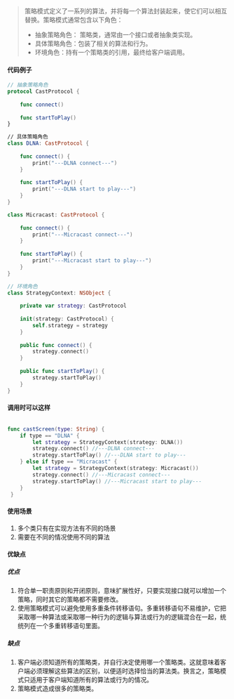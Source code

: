 > 策略模式定义了一系列的算法，并将每一个算法封装起来，使它们可以相互替换。策略模式通常包含以下角色：
> - 抽象策略角色： 策略类，通常由一个接口或者抽象类实现。
> - 具体策略角色：包装了相关的算法和行为。
> - 环境角色：持有一个策略类的引用，最终给客户端调用。          
#### 代码例子  
``` swift
// 抽象策略角色
protocol CastProtocol {
    
    func connect()
    
    func startToPlay()
}

// 具体策略角色
class DLNA: CastProtocol {
    
    func connect() {
        print("---DLNA connect---")
    }
    
    func startToPlay() {
        print("---DLNA start to play---")
    }
}

class Micracast: CastProtocol {
    
    func connect() {
        print("---Micracast connect---")
    }
    
    func startToPlay() {
        print("---Micracast start to play---")
    }
}

// 环境角色
class StrategyContext: NSObject {
    
    private var strategy: CastProtocol
    
    init(strategy: CastProtocol) {
        self.strategy = strategy
    }
    
    public func connect() {
        strategy.connect()
    }
    
    public func startToPlay() {
        strategy.startToPlay()
    }
}
```

#### 调用时可以这样
``` swift

func castScreen(type: String) {
    if type == "DLNA" {
        let strategy = StrategyContext(strategy: DLNA())
        strategy.connect() //---DLNA connect---
        strategy.startToPlay() //---DLNA start to play---
    } else if type == "Micracast" {
        let strategy = StrategyContext(strategy: Micracast())
        strategy.connect() //---Micracast connect---
        strategy.startToPlay() //---Micracast start to play---
    }
 }
```

#### 使用场景
1. 多个类只有在实现方法有不同的场景
2. 需要在不同的情况使用不同的算法

#### 优缺点  
##### 优点
1. 符合单一职责原则和开闭原则，意味扩展性好，只要实现接口就可以增加一个策略，同时其它的策略都不需要修改。
2. 使用策略模式可以避免使用多重条件转移语句。多重转移语句不易维护，它把采取哪一种算法或采取哪一种行为的逻辑与算法或行为的逻辑混合在一起，统统列在一个多重转移语句里面。
  
##### 缺点
1. 客户端必须知道所有的策略类，并自行决定使用哪一个策略类。这就意味着客户端必须理解这些算法的区别，以便适时选择恰当的算法类。换言之，策略模式只适用于客户端知道所有的算法或行为的情况。
2. 策略模式造成很多的策略类。
